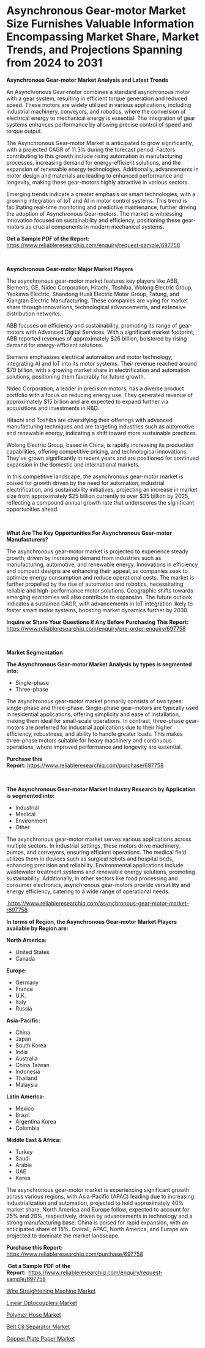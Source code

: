 <p><h1>Asynchronous Gear-motor Market Size Furnishes Valuable Information Encompassing Market Share, Market Trends, and Projections Spanning from 2024 to 2031</h1></p><p><strong>Asynchronous Gear-motor Market Analysis and Latest Trends</strong></p>
<p><p>An Asynchronous Gear-motor combines a standard asynchronous motor with a gear system, resulting in efficient torque generation and reduced speed. These motors are widely utilized in various applications, including industrial machinery, conveyors, and robotics, where the conversion of electrical energy to mechanical energy is essential. The integration of gear systems enhances performance by allowing precise control of speed and torque output.</p><p>The Asynchronous Gear-motor Market is anticipated to grow significantly, with a projected CAGR of 11.3% during the forecast period. Factors contributing to this growth include rising automation in manufacturing processes, increasing demand for energy-efficient solutions, and the expansion of renewable energy technologies. Additionally, advancements in motor design and materials are leading to enhanced performance and longevity, making these gear-motors highly attractive in various sectors.</p><p>Emerging trends indicate a greater emphasis on smart technologies, with a growing integration of IoT and AI in motor control systems. This trend is facilitating real-time monitoring and predictive maintenance, further driving the adoption of Asynchronous Gear-motors. The market is witnessing innovation focused on sustainability and efficiency, positioning these gear-motors as crucial components in modern mechanical systems.</p></p>
<p><strong>Get a Sample PDF of the Report:&nbsp;</strong> <a href="https://www.reliableresearchiq.com/enquiry/request-sample/697758?utm_campaign=103&utm_medium=2&utm_source=Github&utm_content=ia&utm_term=29092024&utm_id=asynchronous-gear-motor">https://www.reliableresearchiq.com/enquiry/request-sample/697758</a></p>
<p>&nbsp;</p>
<p><strong>Asynchronous Gear-motor Major Market Players</strong></p>
<p><p>The asynchronous gear-motor market features key players like ABB, Siemens, GE, Nidec Corporation, Hitachi, Toshiba, Wolong Electric Group, Yaskawa Electric, Shandong Huali Electric Motor Group, Tatung, and Xiangtan Electric Manufacturing. These companies are vying for market share through innovations, technological advancements, and extensive distribution networks.</p><p>ABB focuses on efficiency and sustainability, promoting its range of gear-motors with Advanced Digital Services. With a significant market footprint, ABB reported revenues of approximately $26 billion, bolstered by rising demand for energy-efficient solutions.</p><p>Siemens emphasizes electrical automation and motor technology, integrating AI and IoT into its motor systems. Their revenue reached around $70 billion, with a growing market share in electrification and automation solutions, positioning them favorably for future growth.</p><p>Nidec Corporation, a leader in precision motors, has a diverse product portfolio with a focus on reducing energy use. They generated revenue of approximately $15 billion and are expected to expand further via acquisitions and investments in R&D.</p><p>Hitachi and Toshiba are diversifying their offerings with advanced manufacturing techniques and are targeting industries such as automotive and renewable energy, indicating a shift toward more sustainable practices.</p><p>Wolong Electric Group, based in China, is rapidly increasing its production capabilities, offering competitive pricing, and technological innovations. They've grown significantly in recent years and are positioned for continued expansion in the domestic and international markets.</p><p>In this competitive landscape, the asynchronous gear-motor market is poised for growth driven by the need for automation, industrial electrification, and sustainability initiatives, projecting an increase in market size from approximately $25 billion currently to over $35 billion by 2025, reflecting a compound annual growth rate that underscores the significant opportunities ahead.</p></p>
<p>&nbsp;</p>
<p><strong>What Are The Key Opportunities For Asynchronous Gear-motor Manufacturers?</strong></p>
<p><p>The asynchronous gear-motor market is projected to experience steady growth, driven by increasing demand from industries such as manufacturing, automotive, and renewable energy. Innovations in efficiency and compact designs are enhancing their appeal, as companies seek to optimize energy consumption and reduce operational costs. The market is further propelled by the rise of automation and robotics, necessitating reliable and high-performance motor solutions. Geographic shifts towards emerging economies will also contribute to expansion. The future outlook indicates a sustained CAGR, with advancements in IoT integration likely to foster smart motor systems, boosting market dynamics further by 2030.</p></p>
<p><strong>Inquire or Share Your Questions If Any Before Purchasing This Report:</strong> <a href="https://www.reliableresearchiq.com/enquiry/pre-order-enquiry/697758?utm_campaign=103&utm_medium=2&utm_source=Github&utm_content=ia&utm_term=29092024&utm_id=asynchronous-gear-motor">https://www.reliableresearchiq.com/enquiry/pre-order-enquiry/697758</a></p>
<p>&nbsp;</p>
<p><strong>Market Segmentation</strong></p>
<p><strong>The Asynchronous Gear-motor Market Analysis by types is segmented into:</strong></p>
<p><ul><li>Single-phase</li><li>Three-phase</li></ul></p>
<p><p>The asynchronous gear-motor market primarily consists of two types: single-phase and three-phase. Single-phase gear-motors are typically used in residential applications, offering simplicity and ease of installation, making them ideal for small-scale operations. In contrast, three-phase gear-motors are preferred for industrial applications due to their higher efficiency, robustness, and ability to handle greater loads. This makes three-phase motors suitable for heavy machinery and continuous operations, where improved performance and longevity are essential.</p></p>
<p><strong>Purchase this Report:&nbsp;</strong><a href="https://www.reliableresearchiq.com/purchase/697758?utm_campaign=103&utm_medium=2&utm_source=Github&utm_content=ia&utm_term=29092024&utm_id=asynchronous-gear-motor">https://www.reliableresearchiq.com/purchase/697758</a></p>
<p>&nbsp;</p>
<p><strong>The Asynchronous Gear-motor Market Industry Research by Application is segmented into:</strong></p>
<p><ul><li>Industrial</li><li>Medical</li><li>Environment</li><li>Other</li></ul></p>
<p><p>The asynchronous gear-motor market serves various applications across multiple sectors. In industrial settings, these motors drive machinery, pumps, and conveyors, ensuring efficient operations. The medical field utilizes them in devices such as surgical robots and hospital beds, enhancing precision and reliability. Environmental applications include wastewater treatment systems and renewable energy solutions, promoting sustainability. Additionally, in other sectors like food processing and consumer electronics, asynchronous gear-motors provide versatility and energy efficiency, catering to a wide range of operational needs.</p></p>
<p><a href="https://www.reliableresearchiq.com/asynchronous-gear-motor-market-r697758?utm_campaign=103&utm_medium=2&utm_source=Github&utm_content=ia&utm_term=29092024&utm_id=asynchronous-gear-motor">&nbsp;https://www.reliableresearchiq.com/asynchronous-gear-motor-market-r697758</a></p>
<p><strong>In terms of Region, the Asynchronous Gear-motor Market Players available by Region are:</strong></p>
<p>
    <p> <strong> North America: </strong>
        <ul>
            <li>United States</li>
            <li>Canada</li>
        </ul>
        </p> 
    <p> <strong> Europe: </strong>
        <ul>
            <li>Germany</li>
            <li>France</li>
            <li>U.K.</li>
            <li>Italy</li>
            <li>Russia</li>
        </ul>
        </p> 
    <p> <strong> Asia-Pacific: </strong>
        <ul>
            <li>China</li>
            <li>Japan</li>
            <li>South Korea</li>
            <li>India</li>
            <li>Australia</li>
            <li>China Taiwan</li>
            <li>Indonesia</li>
            <li>Thailand</li>
            <li>Malaysia</li>
        </ul>
        </p> 
    <p> <strong> Latin America: </strong>
        <ul>
            <li>Mexico</li>
            <li>Brazil</li>
            <li>Argentina Korea</li>
            <li>Colombia</li>
        </ul>
        </p> 
    <p> <strong> Middle East & Africa: </strong>
        <ul>
            <li>Turkey</li>
            <li>Saudi</li>
            <li>Arabia</li>
            <li>UAE</li>
            <li>Korea</li>
        </ul>
    </p>
    </p>
<p><p>The asynchronous gear-motor market is experiencing significant growth across various regions, with Asia-Pacific (APAC) leading due to increasing industrialization and automation, projected to hold approximately 40% market share. North America and Europe follow, expected to account for 25% and 20%, respectively, driven by advancements in technology and a strong manufacturing base. China is poised for rapid expansion, with an anticipated share of 15%. Overall, APAC, North America, and Europe are projected to dominate the market landscape.</p></p>
<p><strong>Purchase this Report: </strong><a href="https://www.reliableresearchiq.com/purchase/697758?utm_campaign=103&utm_medium=2&utm_source=Github&utm_content=ia&utm_term=29092024&utm_id=asynchronous-gear-motor">https://www.reliableresearchiq.com/purchase/697758</a></p>
<p>&nbsp;<strong>Get a Sample PDF of the Report:&nbsp;&nbsp;</strong><a href="https://www.reliableresearchiq.com/enquiry/request-sample/697758?utm_campaign=103&utm_medium=2&utm_source=Github&utm_content=ia&utm_term=29092024&utm_id=asynchronous-gear-motor">https://www.reliableresearchiq.com/enquiry/request-sample/697758</a></p>
<p><strong></strong></p>
<p><p><a href="https://github.com/jeffreybishop26/Market-Research-Report-List-1/blob/main/wire-straightening-machine-market.md?utm_campaign=103&utm_medium=2&utm_source=Github&utm_content=ia&utm_term=29092024&utm_id=asynchronous-gear-motor">Wire Straightening Machine Market</a></p><p><a href="https://issuu.com/reportprime-2/docs/linear-optocouplers-market-size-203_6645943fcfcf30?utm_campaign=103&utm_medium=2&utm_source=Github&utm_content=ia&utm_term=29092024&utm_id=asynchronous-gear-motor">Linear Optocouplers Market</a></p><p><a href="https://www.linkedin.com/pulse/comprehensive-look-product-type-rubber-hosepvc-hosepolyethylene-nth7c?utm_campaign=103&utm_medium=2&utm_source=Github&utm_content=ia&utm_term=29092024&utm_id=asynchronous-gear-motor">Polymer Hose Market</a></p><p><a href="https://github.com/malandranz3ggo/Market-Research-Report-List-1/blob/main/belt-oil-separator-market.md?utm_campaign=103&utm_medium=2&utm_source=Github&utm_content=ia&utm_term=29092024&utm_id=asynchronous-gear-motor">Belt Oil Separator Market</a></p><p><a href="https://www.linkedin.com/pulse/global-copper-plate-paper-market-product-type-application-9ttwc?utm_campaign=103&utm_medium=2&utm_source=Github&utm_content=ia&utm_term=29092024&utm_id=asynchronous-gear-motor">Copper Plate Paper Market</a></p></p>